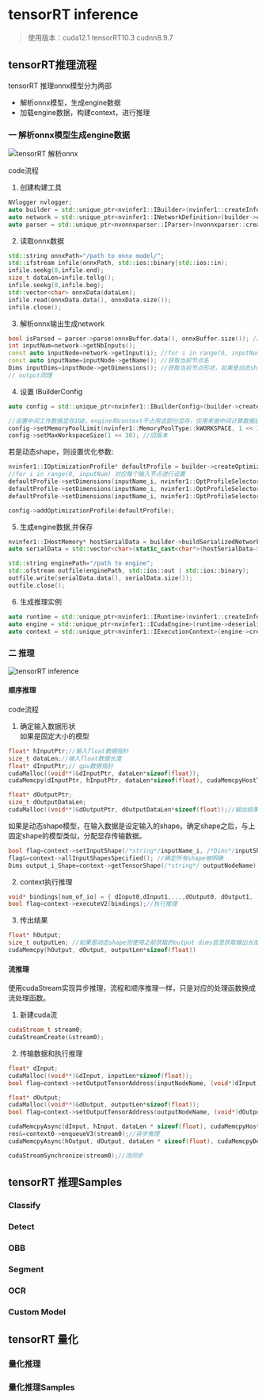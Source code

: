 # tensorRT inference  
> 使用版本：cuda12.1  tensorRT10.3  cudnn8.9.7

## tensorRT推理流程

tensorRT 推理onnx模型分为两部
- 解析onnx模型，生成engine数据
- 加载engine数据，构建context，进行推理

### 一 解析onnx模型生成engine数据

![](imgs/TensorRTParseOnnx.png "tensorRT 解析onnx") 

code流程  
1. 创建构建工具  
``` c++  
NVlogger nvlogger;
auto builder = std::unique_ptr<nvinfer1::IBuilder>(nvinfer1::createInferBuilder(nvlogger));
auto network = std::unique_ptr<nvinfer1::INetworkDefinition>(builder->createNetworkV2(1U<<static_cast<uint32_t>(nvinfer1::NetworkDefinitionCreationFlag::kEXPLICIT_BATCH)));//默认配置
auto parser = std::unique_ptr<nvonnxparser::IParser>(nvonnxparser::createParser(*network, nvlogger));
```  
2. 读取onnx数据
``` c++
std::string onnxPath="/path to onnx model/";
std::ifstream infile(onnxPath, std::ios::binary|std::ios::in);
infile.seekg(0,infile.end);
size_t dataLen=infile.tellg();
infile.seekg(0,infile.beg);
std::vector<char> onnxData(dataLen);
infile.read(onnxData.data(), onnxData.size());
infile.close();
```  
3. 解析onnx输出生成network  
``` c++
bool isParsed = parser->parse(onnxBuffer.data(), onnxBuffer.size()); //是否解析成功
int inputNum=network->getNbInputs();
const auto inputNode=network->getInput(i); //for i in range(0, inputNum)
const auto inputName=inputNode->getName(); //获取当前节点名
Dims inputDims=inputNode->getDimensions(); //获取当前节点形状，如果是动态shape，则对应维度为-1
// output同理
```  
4. 设置 IBuilderConfig  
``` c++
auto config = std::unique_ptr<nvinfer1::IBuilderConfig>(builder->createBuilderConfig());

//设置中间工作数据显存1GB，engine和context不占用这部分显存，仅用来做中间计算数据缓存。
config->setMemoryPoolLimit(nvinfer1::MemoryPoolType::kWORKSPACE, 1 << 30); //新版本
config->setMaxWorkspaceSize(1 << 30); //旧版本
``` 
若是动态shape，则设置优化参数:  
``` c++
nvinfer1::IOptimizationProfile* defaultProfile = builder->createOptimizationProfile();
//for i in range(0, inputNum) 对应每个输入节点进行设置
defaultProfile->setDimensions(inputName_i, nvinfer1::OptProfileSelector::kMIN, nvinfer1::Dims4(b0, c0, h0, w0));
defaultProfile->setDimensions(inputName_i, nvinfer1::OptProfileSelector::kOPT, nvinfer1::Dims4(b1, c1, h1, w1));
defaultProfile->setDimensions(inputName_i, nvinfer1::OptProfileSelector::kMAX, nvinfer1::Dims4(b2, c2, h2, w2));

config->addOptimizationProfile(defaultProfile);
```  
5. 生成engine数据,并保存
``` c++
nvinfer1::IHostMemory* hostSerialData = builder->buildSerializedNetwork(*network, *config);
auto serialData = std::vector<char>(static_cast<char*>(hostSerialData->data()), static_cast<char*>(hostSerialData->data()) + hostSerialData->size());

std::string enginePath="/path to engine";
std::ofstream outfile(enginePath, std::ios::out | std::ios::binary);
outfile.write(serialData.data(), serialData.size());
outfile.close();
```  
6. 生成推理实例
``` c++
auto runtime = std::unique_ptr<nvinfer1::IRuntime>(nvinfer1::createInferRuntime(nvlogger));
auto engine = std::unique_ptr<nvinfer1::ICudaEngine>(runtime->deserializeCudaEngine(hostSerialData->data(), hostSerialData->size()));
auto context = std::unique_ptr<nvinfer1::IExecutionContext>(engine->createExecutionContext());
```  

### 二 推理

![](imgs/tensorRTInfer.png "tensorRT inference") 

#### 顺序推理
code流程  

1. 确定输入数据形状  
如果是固定大小的模型  
``` c++
float* hInputPtr;//输入float数据指针
size_t dataLen;//输入float数据长度
float* dInputPtr;// gpu数据指针
cudaMalloc((void**)&dInputPtr, dataLen*sizeof(float));
cudaMemcpy(dInputPtr, hInputPtr, dataLen*sizeof(float), cudaMemcpyHostToDevice);

float* dOutputPtr;
size_t dOutputDataLen;
cudaMalloc((void**)&dOutputPtr, dOutputDataLen*sizeof(float));//输出结果
```  
如果是动态shape模型，在输入数据是设定输入的shape。确定shape之后，与上固定shape的模型类似，分配显存传输数据。
``` c++
bool flag=context->setInputShape(/*string*/inputName_i, /*Dims*/inputShape_i)
flag&=context->allInputShapesSpecified(); //确定所有shape被明确
Dims output_i_Shape=context->getTensorShape(/*string*/ outputNodeName);//获取输出形状，用于之后传输数据
```  

2. context执行推理  
```c++
void* bindings[num_of_io] = { dInput0,dInput1,...,dOutput0, dOutput1, ... };
bool flag=context->executeV2(bindings);//执行推理
```

3. 传出结果
```c++
float* hOutput;
size_t outputLen; //如果是动态shape则使用之前获取的output dims信息获取输出长度
cudaMemcpy(hOutput, dOutput, outputLen*sizeof(float))
```

#### 流推理
使用cudaStream实现异步推理，流程和顺序推理一样，只是对应的处理函数换成流处理函数。
1. 新建cuda流
```c++
cudaStream_t stream0;
cudaStreamCreate(&stream0);
```  

2. 传输数据和执行推理
```c++
float* dInput;
cudaMalloc((void**)&dInput, inputLen*sizeof(float));
bool flag=context->setOutputTensorAddress(inputNodeName, (void*)dInput);//设置输入数据地址，多个input则分别设置

float* dOutput;
cudaMalloc((void**)&dOutput, outputLen*sizeof(float));
bool flag=context->setOutputTensorAddress(outputNodeName, (void*)dOutput);//设置输出数据地址，多个output则分别设置

cudaMemcpyAsync(dInput, hInput, dataLen * sizeof(float), cudaMemcpyHostToDevice, stream0); //异步传输input数据
res&=context0->enqueueV3(stream0);//异步推理
cudaMemcpyAsync(hOutput, dOutput, dataLen * sizeof(float), cudaMemcpyDeviceToHost, stream0); //异步传输数据

cudaStreamSynchronize(stream0);//流同步
```

## tensorRT 推理Samples  

### Classify


### Detect


### OBB


### Segment


### OCR


### Custom Model


## tensorRT 量化

### 量化推理

### 量化推理Samples  